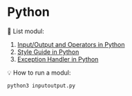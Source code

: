 # Python
:page_with_curl: List modul:

1. [Input/Output and Operators in Python](https://github.com/kuntiarso/crashcourse/blob/python/inputoutput.py)
2. [Style Guide in Python](https://github.com/kuntiarso/crashcourse/blob/python/controlflow.py)
3. [Exception Handler in Python](https://github.com/kuntiarso/crashcourse/blob/python/exceptionhandler.py)


💡 How to run a modul:
```
python3 inputoutput.py
```
